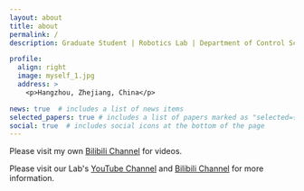 ```yaml
---
layout: about
title: about
permalink: /
description: Graduate Student | Robotics Lab | Department of Control Science and Engineering | Zhejiang University 

profile:
  align: right
  image: myself_1.jpg
  address: >
    <p>Hangzhou, Zhejiang, China</p>

news: true  # includes a list of news items
selected_papers: true # includes a list of papers marked as "selected={true}"
social: true  # includes social icons at the bottom of the page
---
```



Please visit my own [Bilibili Channel](https://space.bilibili.com/362532146) for videos.

Please visit our Lab's [YouTube Channel](https://www.youtube.com/channel/UCkGsUj95tueXDxf5JEhiYZQ) and [Bilibili Channel](https://space.bilibili.com/544651460) for more information.
